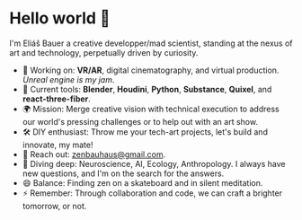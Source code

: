 # Hello world 👋

I'm Eliáš Bauer a creative developper/mad scientist, standing at the nexus of art and technology, perpetually driven by curiosity.

- 🔭 Working on: **VR/AR**, digital cinematography, and virtual production. *Unreal engine is my jam*.
- 🌌 Current tools: **Blender**, **Houdini**, **Python**, **Substance**, **Quixel**, and **react-three-fiber**.
- 🌍 Mission: Merge creative vision with technical execution to address our world's pressing challenges or to help out with an art show.
- 🛠 DIY enthusiast: Throw me your tech-art projects, let's build and innovate, my mate!
- 📧 Reach out: [zenbauhaus@gmail.com](mailto:zenbauhaus@gmail.com).
- 🧠 Diving deep: Neuroscience, AI, Ecology, Anthropology. I always have new questions, and I'm on the search for the answers.
- 😄 Balance: Finding zen on a skateboard and in silent meditation.
- ⚡ Remember: Through collaboration and code, we can craft a brighter tomorrow, or not.

